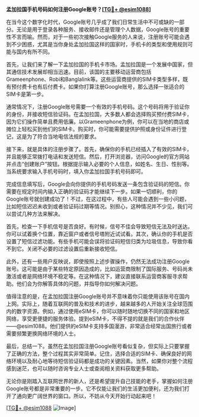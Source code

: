 **孟加拉国手机号码如何注册Google账号？[[TG💪+ @esim1088](https://t.me/s/esim1088)]**

在当今这个数字化时代，Google账号几乎成了我们日常生活中不可或缺的一部分。无论是用于登录各种服务、接收邮件还是管理个人数据，Google账号的重要性不言而喻。然而，对于一些初次接触Google服务的人来说，注册账号可能会遇到不少困惑，尤其是当你身处孟加拉国这样的国家时，手机卡的类型和使用规则可能与国内有所不同。

首先，让我们来了解一下孟加拉国的手机卡市场。孟加拉国是一个发展中国家，但其通信技术发展却相当迅速。目前，该国的主要移动运营商包括Grameenphone、Robi和Banglalink等。这些运营商提供的SIM卡类型多样，既有预付费卡也有后付费卡。如果你打算注册Google账号，那么选择一张适合的SIM卡是第一步。

通常情况下，注册Google账号需要一个有效的手机号码。这个号码将用于验证你的身份，并接收短信验证码。在孟加拉国，大多数人都会选择购买预付费SIM卡，因为它们操作简单且费用低廉。以Grameenphone为例，你可以在当地的商店或摊位上轻松买到他们的SIM卡。购买时，你可能需要提供护照或身份证件进行登记，这是为了符合当地电信法规的要求。

接下来，就是具体的注册步骤了。首先，确保你的手机已经插入了有效的SIM卡，并且能够正常拨打电话和发送短信。然后，打开浏览器，访问Google的官方网站并点击“创建账户”按钮。根据提示输入必要的个人信息，如姓名、生日、性别等。当系统要求输入手机号码时，填入你孟加拉国手机号码即可。

完成信息填写后，Google会向你提供的手机号码发送一条包含验证码的短信。你需要在规定时间内输入正确的验证码才能继续下一步。如果一切顺利，你的Google账号就创建成功了！不过，在这过程中，有些人可能会遇到一些小问题，比如短信迟迟未收到或者验证码过期等情况。别担心，这种情况并不少见，我们可以尝试几种方法来解决。

首先，检查一下手机信号是否良好。有时候，信号不佳会导致短信无法及时送达。你可以试着换个位置，靠近窗户或者信号塔附近试试看。其次，确认你的手机是否设置了短信过滤功能。有些手机可能会误将验证码短信归类为垃圾信息，导致你看不到它。关闭不必要的过滤设置后重新接收短信。

此外，还有一些用户反映说，即使按照上述步骤操作，仍然无法成功注册Google账号。这可能是由于某些特定原因造成的，比如运营商限制了国际服务、号码尚未激活或者是网络环境不稳定等。在这种情况下，建议直接联系运营商客服寻求帮助。他们会为你解答具体的问题，并指导你如何解决问题。

值得注意的是，在孟加拉国注册Google账号并不意味着你只能使用该账号在国内上网。实际上，随着互联网的普及和技术的进步，越来越多的人开始关注全球范围内的数字资源。例如，通过使用eSIM卡，你可以随时随地切换不同的国家和地区网络，享受更便捷的服务体验。提到eSIM卡，不得不提的就是我们的合作伙伴——@esim1088。他们提供的eSIM卡支持多国漫游，非常适合经常出国旅行或者需要频繁更换网络环境的人士。

最后，总结一下。虽然在孟加拉国注册Google账号看似复杂，但实际上只要掌握了正确的方法，整个过程其实非常简单。记住，选择合适的SIM卡、确保良好的网络环境以及耐心地等待短信验证码都是成功的关键因素。当然，如果你对整个流程感到迷茫，也可以随时咨询专业人士或查阅相关资料获取更多帮助。

无论你是刚踏入互联网世界的新人，还是希望提升自己技能的老手，掌握如何注册Google账号都是非常重要的一步。它不仅能让我们的生活更加便利，还为我们打开了通向更广阔世界的窗口。所以，不妨从今天开始行动起来吧！

[[TG💪+ @esim1088](https://t.me/s/esim1088) ![Image](https://i.postimg.cc/4NQfJmqS/Snipaste-2025-05-13-00-14-12.png)]